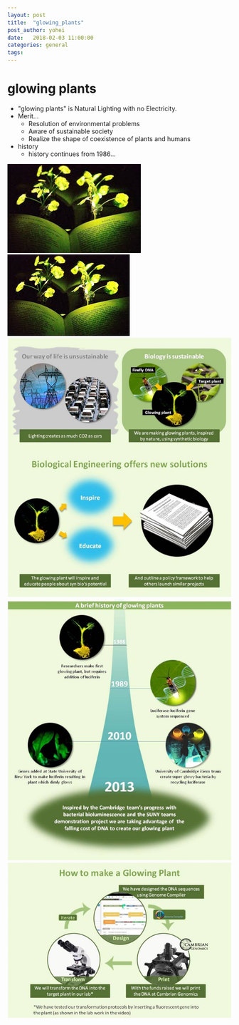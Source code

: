 ```yaml
---
layout: post
title:  "glowing_plants"
post_author: yohei
date:   2018-02-03 11:00:00
categories: general
tags: 
---
```


# glowing plants
- "glowing plants" is Natural Lighting with no Electricity.
- Merit...
  - Resolution of environmental problems
  - Aware of sustainable society
  - Realize the shape of coexistence of plants and humans
- history
  - history continues from 1986...

<img src="/images/glowing_plants.jpeg" width="300px"></img>
![Image of glowing_plants](/images/glowing_plants.jpeg)
![Image of glowing_plants](/images/glowing_plants_2.jpg)
![Image of glowing_plants](/images/glowing_plants_3.jpg)
![Image of glowing_plants](/images/glowing_plants_4.jpg)
